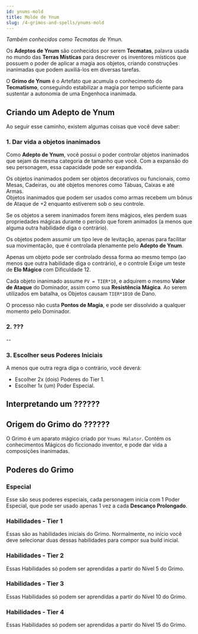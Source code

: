 ```yaml
---
id: ynums-mold
title: Molde de Ynum
slug: /4-grimos-and-spells/ynums-mold
---
```


*Também conhecidos como Tecmatas de Ymun.*

Os **Adeptos de Ynum** são conhecidos por serem **Tecmatas**, palavra usada no mundo das **Terras Místicas** para descrever os inventores místicos que possuem o poder de aplicar a magia aos objetos, criando construções inanimadas que podem auxiliá-los em diversas tarefas.

O **Grimo de Ynum** é o Artefato que acumula o conhecimento do **Tecmatismo**, conseguindo estabilizar a magia por tempo suficiente para sustentar a autonomia de uma Engenhoca inanimada.

## Criando um Adepto de Ynum

Ao seguir esse caminho, existem algumas coisas que você deve saber:

### 1. Dar vida a objetos inanimados

Como **Adepto de Ynum**, você possui o poder controlar objetos inanimados que sejam da mesma categoria de tamanho que você. Com a expansão do seu personagem, essa capacidade pode ser expandida.

Os objetos inanimados podem ser objetos decorativos ou funcionais, como Mesas, Cadeiras, ou até objetos menores como Tábuas, Caixas e até Armas.<br/>
Objetos inanimados que podem ser usados como armas recebem um bônus de Ataque de +2 enquanto estiverem sob o seu controle.

Se os objetos a serem inanimados forem itens mágicos, eles perdem suas propriedades mágicas durante o período que forem animados (a menos que alguma outra habilidade diga o contrário).

Os objetos podem assumir um tipo leve de levitação, apenas para facilitar sua movimentação, que é controlada plenamente pelo **Adepto de Ynum**.

Apenas um objeto pode ser controlado dessa forma ao mesmo tempo (ao menos que outra habilidade diga o contrário), e o controle Exige um teste de **Elo Mágico** com Dificuldade 12.

Cada objeto inanimado assume `PV = TIER*10`, e adquirem o mesmo **Valor de Ataque** do Dominador, assim como sua **Resistência Mágica**. Ao serem utilizados em batalha, os Objetos causam `TIER*1D10` de Dano.

O processo não custa **Pontos de Magia**, e pode ser dissolvido a qualquer momento pelo Dominador.

### 2. ???

--

### 3. Escolher seus Poderes Iniciais

A menos que outra regra diga o contrário, você deverá:

- Escolher 2x (dois) Poderes do Tier 1.
- Escolher 1x (um) Poder Especial.

## Interpretando um ??????

## Origem do Grimo do ??????

O Grimo é um aparato mágico criado por `Ynums Malator`. Contém os conhecimentos Mágicos do ficcionado inventor, e pode dar vida a composições inanimadas.

## Poderes do Grimo

### Especial

Esse são seus poderes especiais, cada personagem inicia com 1 Poder Especial, que pode ser usado apenas 1 vez a cada **Descanço Prolongado**.

### Habilidades - Tier 1

Essas são as habilidades iniciais do Grimo. Normalmente, no início você deve selecionar duas dessas habilidades para compor sua build inicial.

### Habilidades - Tier 2

Essas Habilidades só podem ser aprendidas a partir do Nível 5 do Grimo.

### Habilidades - Tier 3

Essas Habilidades só podem ser aprendidas a partir do Nível 10 do Grimo.

### Habilidades - Tier 4

Essas Habilidades só podem ser aprendidas a partir do Nível 15 do Grimo.
